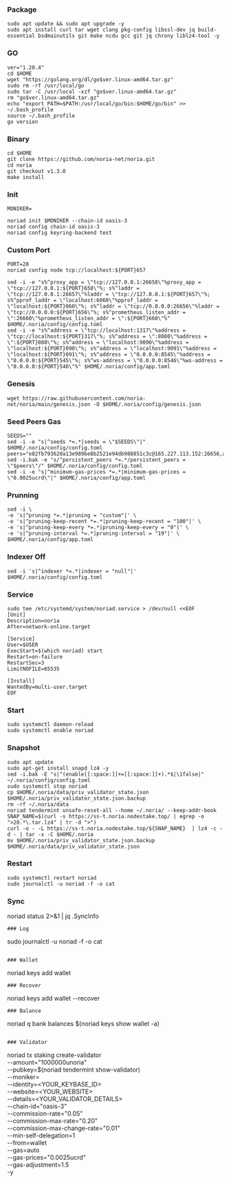 ### Package
```
sudo apt update && sudo apt upgrade -y
sudo apt install curl tar wget clang pkg-config libssl-dev jq build-essential bsdmainutils git make ncdu gcc git jq chrony liblz4-tool -y
```
### GO
```
ver="1.20.4"
cd $HOME
wget "https://golang.org/dl/go$ver.linux-amd64.tar.gz"
sudo rm -rf /usr/local/go
sudo tar -C /usr/local -xzf "go$ver.linux-amd64.tar.gz"
rm "go$ver.linux-amd64.tar.gz"
echo "export PATH=$PATH:/usr/local/go/bin:$HOME/go/bin" >> ~/.bash_profile
source ~/.bash_profile
go version
```

### Binary
```
cd $HOME
git clone https://github.com/noria-net/noria.git
cd noria
git checkout v1.3.0
make install
```

### Init
```
MONIKER=
```
```
noriad init $MONIKER --chain-id oasis-3
noriad config chain-id oasis-3
noriad config keyring-backend test
```

### Custom Port
```
PORT=28
noriad config node tcp://localhost:${PORT}657
```
```
sed -i -e "s%^proxy_app = \"tcp://127.0.0.1:26658\"%proxy_app = \"tcp://127.0.0.1:${PORT}658\"%; s%^laddr = \"tcp://127.0.0.1:26657\"%laddr = \"tcp://127.0.0.1:${PORT}657\"%; s%^pprof_laddr = \"localhost:6060\"%pprof_laddr = \"localhost:${PORT}060\"%; s%^laddr = \"tcp://0.0.0.0:26656\"%laddr = \"tcp://0.0.0.0:${PORT}656\"%; s%^prometheus_listen_addr = \":26660\"%prometheus_listen_addr = \":${PORT}660\"%" $HOME/.noria/config/config.toml
sed -i -e "s%^address = \"tcp://localhost:1317\"%address = \"tcp://localhost:${PORT}317\"%; s%^address = \":8080\"%address = \":${PORT}080\"%; s%^address = \"localhost:9090\"%address = \"localhost:${PORT}090\"%; s%^address = \"localhost:9091\"%address = \"localhost:${PORT}091\"%; s%^address = \"0.0.0.0:8545\"%address = \"0.0.0.0:${PORT}545\"%; s%^ws-address = \"0.0.0.0:8546\"%ws-address = \"0.0.0.0:${PORT}546\"%" $HOME/.noria/config/app.toml
```

### Genesis
```
wget https://raw.githubusercontent.com/noria-net/noria/main/genesis.json -O $HOME/.noria/config/genesis.json
```
### Seed Peers Gas
```
SEEDS=""
sed -i -e "s|^seeds *=.*|seeds = \"$SEEDS\"|" $HOME/.noria/config/config.toml
peers="e82fb793620a13e989be8b2521e94db988851c3c@165.227.113.152:26656,adb152a90a61b910feb4b2cdbd3f897251aa5452@116.202.227.117:16156,ad749d0e0c6542b89b5f98dfafe05cb527d0b9fc@65.109.6.138:26656,f60568a6ed1f848857c1c6c113719c1bb687c656@65.108.105.48:22156,60a15b1b7feb62b65d58cb4721340907c2092099@65.108.6.45:61656,5eedd8cf7fefc037a6233b1991c2a3b653518560@65.108.230.113:31066,419438c7cb152a88a30d6922a2b2c7077dd4daf5@88.99.3.158:22156,73e5dc6e04a1dd28e5851191eb9dede07f0b38fb@141.94.99.87:14095,4d8147a80c46ba21a8a276d55e6993353e03a734@165.22.42.220:26656,5c2a752c9b1952dbed075c56c600c3a79b58c395@185.16.39.172:27316,6b00a46b8c79deab378a8c1d5c2a63123b799e46@34.69.0.43:26656,31df60c419e4e5ab122ca17d95419a654729cbb7@102.130.121.211:26656,846731f7097e684efdd6b9446d562228640e2b14@34.27.228.66:26656,bb04cbb3b917efce76a8296a8411f211bad14352@159.203.5.100:26656,38de00b6d88286553eb123d16846190e5c594c59@51.79.30.118:26656,d80daf11b1b336027bb3f50dc67b9c8f6be153b0@195.201.195.61:29656,0fbeb25dfdae849be87d96a32050741a77983b13@34.87.180.66:26656,8336e98410c1c9b91ef86f13a3254a2b30a1a263@65.108.226.183:22156,42798554b12ff3c24107af3b47a28459d717bdf4@46.17.250.108:61356"
sed -i.bak -e "s/^persistent_peers *=.*/persistent_peers = \"$peers\"/" $HOME/.noria/config/config.toml
sed -i -e "s|^minimum-gas-prices *=.*|minimum-gas-prices = \"0.0025ucrd\"|" $HOME/.noria/config/app.toml
```
### Prunning
```
sed -i \
-e 's|^pruning *=.*|pruning = "custom"|' \
-e 's|^pruning-keep-recent *=.*|pruning-keep-recent = "100"|' \
-e 's|^pruning-keep-every *=.*|pruning-keep-every = "0"|' \
-e 's|^pruning-interval *=.*|pruning-interval = "19"|' \
$HOME/.noria/config/app.toml
```
### Indexer Off
```
sed -i 's|^indexer *=.*|indexer = "null"|' $HOME/.noria/config/config.toml
```

### Service
```
sudo tee /etc/systemd/system/noriad.service > /dev/null <<EOF
[Unit]
Description=noria
After=network-online.target

[Service]
User=$USER
ExecStart=$(which noriad) start
Restart=on-failure
RestartSec=3
LimitNOFILE=65535

[Install]
WantedBy=multi-user.target
EOF
```

### Start
```
sudo systemctl daemon-reload
sudo systemctl enable noriad
```
### Snapshot
```
sudo apt update
sudo apt-get install snapd lz4 -y
sed -i.bak -E "s|^(enable[[:space:]]+=[[:space:]]+).*$|\1false|" ~/.noria/config/config.toml
sudo systemctl stop noriad
cp $HOME/.noria/data/priv_validator_state.json $HOME/.noria/priv_validator_state.json.backup
rm -rf ~/.noria/data
noriad tendermint unsafe-reset-all --home ~/.noria/ --keep-addr-book
SNAP_NAME=$(curl -s https://ss-t.noria.nodestake.top/ | egrep -o ">20.*\.tar.lz4" | tr -d ">")
curl -o - -L https://ss-t.noria.nodestake.top/${SNAP_NAME}  | lz4 -c -d - | tar -x -C $HOME/.noria
mv $HOME/.noria/priv_validator_state.json.backup $HOME/.noria/data/priv_validator_state.json
```

### Restart
```
sudo systemctl restart noriad
sudo journalctl -u noriad -f -o cat
```

### Sync
noriad status 2>&1 | jq .SyncInfo
```
### Log
```
sudo journalctl -u noriad -f -o cat
```

### Wallet
```
noriad keys add wallet
```
### Recover
```
noriad keys add wallet --recover
```
### Balance
```
noriad q bank balances $(noriad keys show wallet -a)
```

### Validator
```
noriad tx staking create-validator \
--amount="1000000unoria" \
--pubkey=$(noriad tendermint show-validator) \
--moniker=<MONIKER> \
--identity=<YOUR_KEYBASE_ID> \
--website=<YOUR_WEBSITE> \
--details=<YOUR_VALIDATOR_DETAILS> \
--chain-id="oasis-3" \
--commission-rate="0.05" \
--commission-max-rate="0.20" \
--commission-max-change-rate="0.01" \
--min-self-delegation=1 \
--from=wallet \
--gas=auto \
--gas-prices="0.0025ucrd" \
--gas-adjustment=1.5 \
-y
```


